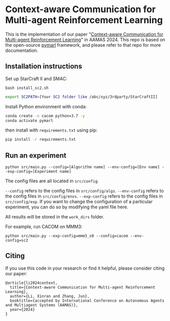 # Context-aware Communication for Multi-agent Reinforcement Learning

This is the implementation of our paper "[Context-aware Communication for Multi-agent Reinforcement Learning](https://arxiv.org/abs/2312.15600)" in AAMAS 2024. This repo is based on the open-source [pymarl](https://github.com/oxwhirl/pymarl) framework, and please refer to that repo for more documentation.

## Installation instructions

Set up StarCraft II and SMAC:

```shell
bash install_sc2.sh
```

```bash
export SC2PATH=[Your SC2 folder like /abc/xyz/3rdparty/StarCraftII]
```

Install Python environment with conda:

```bash
conda create -n cacom python=3.7 -y
conda activate pymarl
```

then install with `requirements.txt` using pip:

```bash
pip install -r requirements.txt
```

## Run an experiment 

```shell
python src/main.py --config=[Algorithm name] --env-config=[Env name] --exp-config=[Experiment name]
```

The config files are all located in `src/config`.

`--config` refers to the config files in `src/config/algs`.
`--env-config` refers to the config files in `src/config/envs`.
`--exp-config` refers to the config files in `src/config/exp`. If you want to change the configuration of a particular experiment, you can do so by modifying the yaml file here.

All results will be stored in the `work_dirs` folder.

For example, run CACOM on MMM3:

```
python src/main.py --exp-config=mmm3_s0 --config=cacom --env-config=sc2
```

## Citing

If you use this code in your research or find it helpful, please consider citing our paper:
```
@article{li2024context,
  title={Context-aware Communication for Multi-agent Reinforcement Learning},
  author={Li, Xinran and Zhang, Jun},
  booktitle={accepted by International Conference on Autonomous Agents and Multiagent Systems (AAMAS)},
  year={2024}
}
```

